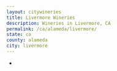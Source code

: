 ```yaml
---
layout: citywineries
title: Livermore Wineries
description: Wineries in Livermore, CA
permalink: /ca/alameda/livermore/
state: ca
county: alameda
city: livermore
---
```

-
